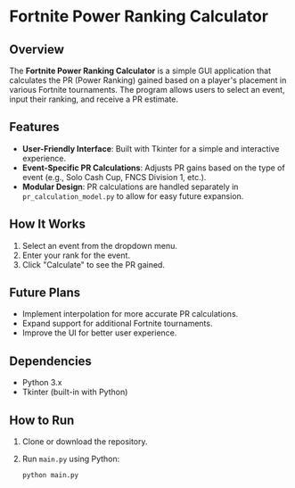 # Fortnite Power Ranking Calculator

## Overview

The **Fortnite Power Ranking Calculator** is a simple GUI application that calculates the PR (Power Ranking) gained based on a player's placement in various Fortnite tournaments. The program allows users to select an event, input their ranking, and receive a PR estimate.

## Features

- **User-Friendly Interface**: Built with Tkinter for a simple and interactive experience.
- **Event-Specific PR Calculations**: Adjusts PR gains based on the type of event (e.g., Solo Cash Cup, FNCS Division 1, etc.).
- **Modular Design**: PR calculations are handled separately in `pr_calculation_model.py` to allow for easy future expansion.

## How It Works

1. Select an event from the dropdown menu.
2. Enter your rank for the event.
3. Click "Calculate" to see the PR gained.

## Future Plans

- Implement interpolation for more accurate PR calculations.
- Expand support for additional Fortnite tournaments.
- Improve the UI for better user experience.

## Dependencies

- Python 3.x
- Tkinter (built-in with Python)

## How to Run

1. Clone or download the repository.
2. Run `main.py` using Python:

   ```bash
   python main.py